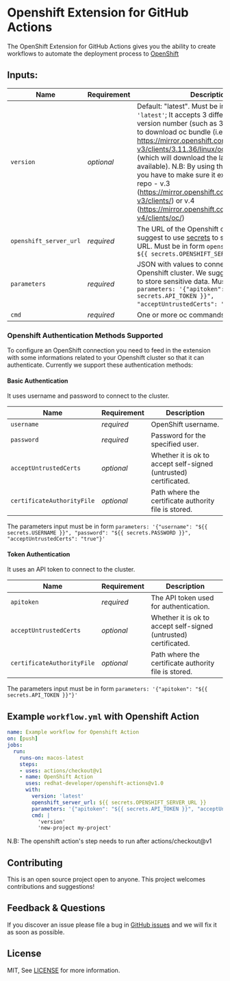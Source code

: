 # Openshift Extension for GitHub Actions

The OpenShift Extension for GitHub Actions gives you the ability to create workflows to automate the deployment process to [OpenShift](https://github.com/openshift/origin) 

## Inputs:

| Name                  | Requirement | Description |
| --------------------- | ----------- | ----------- |
| `version`        | _optional_ | Default: "latest". Must be in form `version: 'latest'`; It accepts 3 different values: version number (such as 3.11.36), url where to download oc bundle (i.e https://mirror.openshift.com/pub/openshift-v3/clients/3.11.36/linux/oc.tar.gz) or latest (which will download the latest version available). N.B: By using the version number you have to make sure it exists in our Oc repo - v.3 (https://mirror.openshift.com/pub/openshift-v3/clients/) or v.4 (https://mirror.openshift.com/pub/openshift-v4/clients/oc/) |
| `openshift_server_url`        | _required_ | The URL of the Openshift cluster. We suggest to use [secrets](https://help.github.com/en/actions/automating-your-workflow-with-github-actions/creating-and-using-encrypted-secrets#creating-encrypted-secrets) to store Openshift URL. Must be in form `openshift_server_url: ${{ secrets.OPENSHIFT_SERVER_URL }}` |
| `parameters`            | _required_ | JSON with values to connect to the Openshift cluster. We suggest to use secrets to store sensitive data. Must be in form `parameters: '{"apitoken": "${{ secrets.API_TOKEN }}", "acceptUntrustedCerts": "true"}'` [More Info](#openshift-authentication-methods-supported) |
| `cmd`   | _required_ | One or more oc commands to be executed. |

### Openshift Authentication Methods Supported

To configure an OpenShift connection you need to feed in the extension with some informations related to your Openshift cluster so that it can authenticate. Currently we support these authentication methods:

#### Basic Authentication

It uses username and password to connect to the cluster. 

| Name                  | Requirement | Description |
| --------------------- | ----------- | ----------- |
| `username`        | _required_ | OpenShift username. |
| `password`        | _required_ | Password for the specified user. |
| `acceptUntrustedCerts`            | _optional_ | Whether it is ok to accept self-signed (untrusted) certificated. |
| `certificateAuthorityFile`   | _optional_ | Path where the certificate authority file is stored. |

The parameters input must be in form `parameters: '{"username": "${{ secrets.USERNAME }}", "password": "${{ secrets.PASSWORD }}", "acceptUntrustedCerts": "true"}'`

#### Token Authentication

It uses an API token to connect to the cluster. 

| Name                  | Requirement | Description |
| --------------------- | ----------- | ----------- |
| `apitoken`        | _required_ | The API token used for authentication. |
| `acceptUntrustedCerts`            | _optional_ | Whether it is ok to accept self-signed (untrusted) certificated. |
| `certificateAuthorityFile`   | _optional_ | Path where the certificate authority file is stored. |

The parameters input must be in form `parameters: '{"apitoken": "${{ secrets.API_TOKEN }}"}'`

## Example `workflow.yml` with Openshift Action

```yaml
name: Example workflow for Openshift Action
on: [push]
jobs:
  run:
    runs-on: macos-latest
    steps:
    - uses: actions/checkout@v1
    - name: OpenShift Action
      uses: redhat-developer/openshift-actions@v1.0
      with:
        version: 'latest'
        openshift_server_url: ${{ secrets.OPENSHIFT_SERVER_URL }}
        parameters: '{"apitoken": "${{ secrets.API_TOKEN }}", "acceptUntrustedCerts": "true"}'
        cmd: |          
          'version'
          'new-project my-project'
```
N.B: The openshift action's step needs to run after actions/checkout@v1

## Contributing

This is an open source project open to anyone. This project welcomes contributions and suggestions!

## Feedback & Questions

If you discover an issue please file a bug in [GitHub issues](https://github.com/redhat-developer/openshift-actions/issues) and we will fix it as soon as possible.

## License

MIT, See [LICENSE](https://github.com/redhat-developer/openshift-actions/blob/master/LICENSE.md) for more information.
